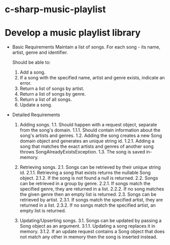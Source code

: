 # c-sharp-music-playlist

# Develop a music playlist library

- Basic Requirements
	Maintain a list of songs. For each song - its name, artist, genre and identifier.

	Should be able to:
	1. Add a song. 
	2. If a song with the specified name, artist and genre exists, indicate an error.
	3. Return a list of songs by artist.
	4. Return a list of songs by genre.
	5. Return a list of all songs.
	6. Update a song.

- Detailed Requirements
	
	1. Adding songs.
	1.1. Should happen with a request object, separate from the song's domain.
	1.1.1. Should contain information about the song's artists and genres.
	1.2. Adding the song creates a new Song domain object and generates an unique string id.
	1.2.1. Adding a song that matches the exact artists and genres of another song throws SongAlreadyExistsException.
	1.3. The song is saved in-memory.

	2. Retrieving songs.
	2.1. Songs can be retrieved by their unique string id.
	2.1.1. Retrieving a song that exists returns the nullable Song object.
	2.1.2. If the song is not found a null is returned.
	2.2. Songs can be retrieved in a group by genre.
	2.2.1. If songs match the specified genre, they are returned in a list.
	2.2.2. If no song matches the given genre then an empty list is returned.
	2.3. Songs can be retrieved by artist.
	2.3.1. If songs match the specified artist, they are returned in a list.
	2.3.2. If no songs match the specified artist, an empty list is returned.

	3. Updating/Upserting songs.
	3.1. Songs can be updated by passing a Song object as an argument.
	3.1.1. Updating a song replaces it in memory.
	3.1.2. If an update request contains a Song object that does not match any other in memory
	then the song is inserted instead.